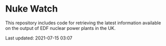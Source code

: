 # Nuke Watch

This repository includes code for retrieving the latest information available on the output of EDF nuclear power plants in the UK.

Last updated: 2021-07-15 03:07